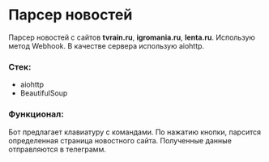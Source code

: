 # Парсер новостей
Парсер новостей с сайтов **tvrain.ru**, **igromania.ru**, **lenta.ru**. 
Использую метод Webhook. В качестве сервера использую aiohttp.

### Стек:
- aiohttp
- BeautifulSoup

### Функционал:
Бот предлагает клавиатуру с командами. По нажатию кнопки, парсится определенная страница новостного сайта. Полученные данные отправляются в телеграмм.
